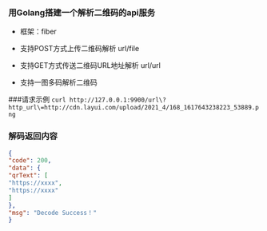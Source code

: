 ### 用Golang搭建一个解析二维码的api服务
- 框架：fiber

- 支持POST方式上传二维码解析 url/file

- 支持GET方式传送二维码URL地址解析 url/url

- 支持一图多码解析二维码

###请求示例
`curl http://127.0.0.1:9900/url\?http_url\=http://cdn.layui.com/upload/2021_4/168_1617643238223_53889.png`

### 解码返回内容

```json
{
"code": 200,
"data": {
"qrText": [
"https://xxxx",
"https://xxxx"
]
},
"msg": "Decode Success！"
}
```